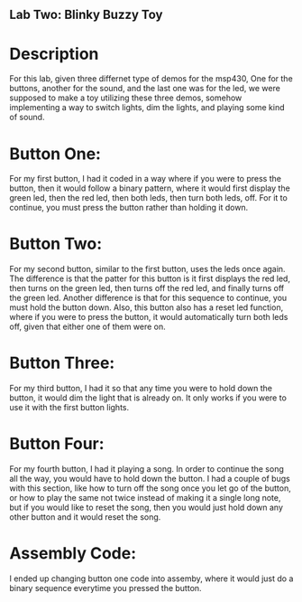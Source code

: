 ## Lab Two: Blinky Buzzy Toy

Description
===========

For this lab, given three differnet type of demos for the msp430, One for the
buttons, another for the sound, and the last one was for the led, we were
supposed to make a toy utilizing these three demos, somehow implementing a way
to switch lights, dim the lights, and playing some kind of sound. 

Button One:
===========

For my first button, I had it coded in a way where if you were to press the
button, then it would follow a binary pattern, where it would first display
the green led, then the red led, then both leds, then turn both leds, off. For
it to continue, you must press the button rather than holding it down.

Button Two:
===========

For my second button, similar to the first button, uses the leds once
again. The difference is that the patter for this button is it first displays
the red led, then turns on the green led, then turns off the red led, and
finally turns off the green led. Another difference is that for this sequence
to continue, you must hold the button down. Also, this button also has a reset
led function, where if you were to press the button, it would automatically
turn both leds off, given that either one of them were on.

Button Three:
=============

For my third button, I had it so that any time you were to hold down the
button, it would dim the light that is already on. It only works if you were
to use it with the first button lights.

Button Four:
============

For my fourth button, I had it playing a song. In order to continue the song
all the way, you would have to hold down the button. I had a couple of bugs
with this section, like how to turn off the song once you let go of the
button, or how to play the same not twice instead of making it a single long
note, but if you would like to reset the song, then you would just hold down
any other button and it would reset the song.

Assembly Code:
==============

I ended up changing button one code into assemby, where it would just do a 
binary sequence everytime you pressed the button.
